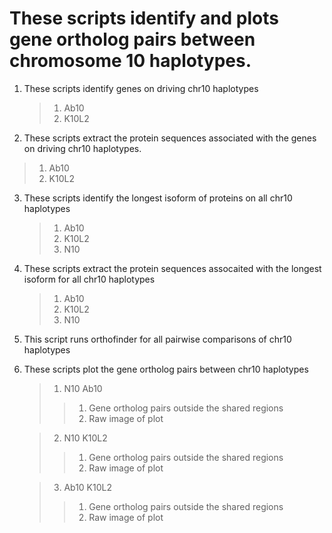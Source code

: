 # These scripts identify and plots gene ortholog pairs between chromosome 10 haplotypes.
1. These scripts identify genes on driving chr10 haplotypes
   > 1.  Ab10
   > 2.  K10L2
2.  These scripts extract the protein sequences associated with the genes on driving chr10 haplotypes.
   > 1.  Ab10
   > 2.  K10L2
3. These scripts identify the longest isoform of proteins on all chr10 haplotypes
   >  1. Ab10
   >  2. K10L2
   >  3. N10
4. These scripts extract the protein sequences assocaited with the longest isoform for all chr10 haplotypes
    >  1. Ab10
    >  2. K10L2
    >  3. N10
5. This script runs orthofinder for all pairwise comparisons of chr10 haplotypes
6. These scripts plot the gene ortholog pairs between chr10 haplotypes
   >  1. N10 Ab10
   >>  1. Gene ortholog pairs outside the shared regions
   >>  2. Raw image of plot

   >  2.  N10 K10L2
   >>  1. Gene ortholog pairs outside the shared regions
   >>  2. Raw image of plot

   >  3. Ab10 K10L2
   >>  1. Gene ortholog pairs outside the shared regions
   >>  2. Raw image of plot

